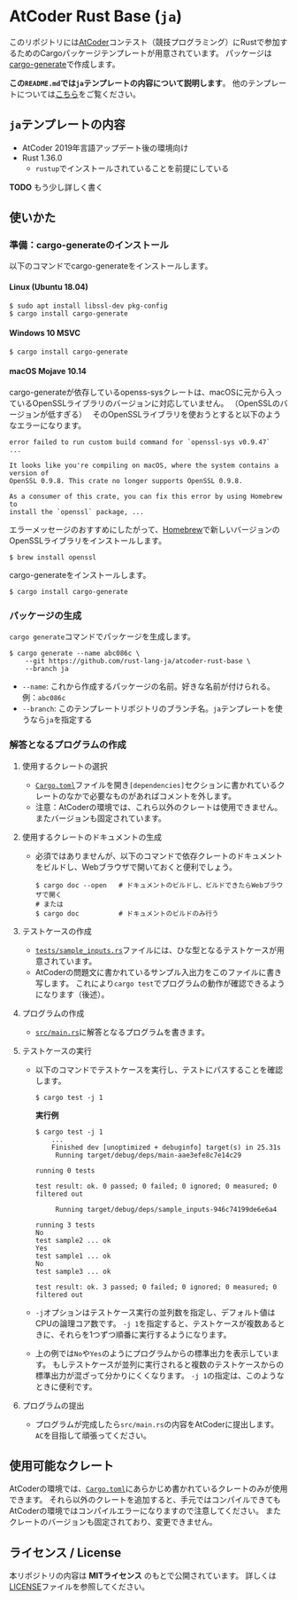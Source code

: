 <!-- -*- coding:utf-8-unix -*- -->

# AtCoder Rust Base (`ja`)

このリポジトリには[AtCoder][atcoder]コンテスト（競技プログラミング）にRustで参加するためのCargoパッケージテンプレートが用意されています。
パッケージは[cargo-generate][cargo-generate-crate]で作成します。

**この`README.md`では`ja`テンプレートの内容について説明します**。
他のテンプレートについては[こちら][list-of-templates]をご覧ください。

[atcoder]: https://atcoder.jp
[cargo-generate-crate]: https://crates.io/crates/cargo-generate
[list-of-templates]: https://github.com/rust-lang-ja/atcoder-rust-base/blob/master/README.md#用意されているテンプレート


## `ja`テンプレートの内容

- AtCoder 2019年言語アップデート後の環境向け
- Rust 1.36.0
  - `rustup`でインストールされていることを前提にしている

**TODO** もう少し詳しく書く


## 使いかた

### 準備：cargo-generateのインストール

以下のコマンドでcargo-generateをインストールします。

#### Linux (Ubuntu 18.04)

```console
$ sudo apt install libssl-dev pkg-config
$ cargo install cargo-generate
```

#### Windows 10 MSVC

```console
$ cargo install cargo-generate
```

#### macOS Mojave 10.14

cargo-generateが依存しているopenss-sysクレートは、macOSに元から入っているOpenSSLライブラリのバージョンに対応していません。
（OpenSSLのバージョンが低すぎる）　
そのOpenSSLライブラリを使おうとすると以下のようなエラーになります。

```console
error failed to run custom build command for `openssl-sys v0.9.47`
...

It looks like you're compiling on macOS, where the system contains a version of
OpenSSL 0.9.8. This crate no longer supports OpenSSL 0.9.8.

As a consumer of this crate, you can fix this error by using Homebrew to
install the `openssl` package, ...
```

エラーメッセージのおすすめにしたがって、[Homebrew][homebrew]で新しいバージョンのOpenSSLライブラリをインストールします。

```console
$ brew install openssl
```

cargo-generateをインストールします。

```console
$ cargo install cargo-generate
```

[homebrew]: https://brew.sh/


### パッケージの生成

`cargo generate`コマンドでパッケージを生成します。

```console
$ cargo generate --name abc086c \
    --git https://github.com/rust-lang-ja/atcoder-rust-base \
    --branch ja
```

- `--name`: これから作成するパッケージの名前。好きな名前が付けられる。例：`abc086c`
- `--branch`: このテンプレートリポジトリのブランチ名。`ja`テンプレートを使うなら`ja`を指定する


### 解答となるプログラムの作成

1. 使用するクレートの選択
   - [`Cargo.toml`][cargo-toml-file]ファイルを開き`[dependencies]`セクションに書かれているクレートのなかで必要なものがあればコメントを外します。
   - 注意：AtCoderの環境では、これら以外のクレートは使用できません。またバージョンも固定されています。

1. 使用するクレートのドキュメントの生成
   - 必須ではありませんが、以下のコマンドで依存クレートのドキュメントをビルドし、Webブラウザで開いておくと便利でしょう。

      ```console
      $ cargo doc --open   # ドキュメントのビルドし、ビルドできたらWebブラウザで開く
      # または
      $ cargo doc          # ドキュメントのビルドのみ行う
      ```

1. テストケースの作成
   - [`tests/sample_inputs.rs`](./tests/sample_inputs.rs)ファイルには、ひな型となるテストケースが用意されています。
   - AtCoderの問題文に書かれているサンプル入出力をこのファイルに書き写します。
     これにより`cargo test`でプログラムの動作が確認できるようになります（後述）。

1. プログラムの作成
   - [`src/main.rs`](./src/main.rs)に解答となるプログラムを書きます。

1. テストケースの実行
   - 以下のコマンドでテストケースを実行し、テストにパスすることを確認します。

      ```console
      $ cargo test -j 1
      ```

      **実行例**

      ```console
      $ cargo test -j 1
          ...
          Finished dev [unoptimized + debuginfo] target(s) in 25.31s
           Running target/debug/deps/main-aae3efe8c7e14c29

      running 0 tests

      test result: ok. 0 passed; 0 failed; 0 ignored; 0 measured; 0 filtered out

           Running target/debug/deps/sample_inputs-946c74199de6e6a4

      running 3 tests
      No
      test sample2 ... ok
      Yes
      test sample1 ... ok
      No
      test sample3 ... ok

      test result: ok. 3 passed; 0 failed; 0 ignored; 0 measured; 0 filtered out
      ```

   - `-j`オプションはテストケース実行の並列数を指定し、デフォルト値はCPUの論理コア数です。
     `-j 1`を指定すると、テストケースが複数あるときに、それらを1つずつ順番に実行するようになります。
   - 上の例では`No`や`Yes`のようにプログラムからの標準出力を表示しています。
     もしテストケースが並列に実行されると複数のテストケースからの標準出力が混ざって分かりにくくなります。
     `-j 1`の指定は、このようなときに便利です。


1. プログラムの提出
   - プログラムが完成したら`src/main.rs`の内容をAtCoderに提出します。
     `AC`を目指して頑張ってください。

[cargo-toml-file]: ./Cargo.toml


## 使用可能なクレート

AtCoderの環境では、[`Cargo.toml`][cargo-toml-file]にあらかじめ書かれているクレートのみが使用できます。
それら以外のクレートを追加すると、手元ではコンパイルできてもAtCoderの環境ではコンパイルエラーになりますので注意してください。
またクレートのバージョンも固定されており、変更できません。


## ライセンス / License

本リポジトリの内容は **MITライセンス** のもとで公開されています。
詳しくは[LICENSE][license-file]ファイルを参照してください。

[license-file]: ./LICENSE
